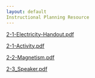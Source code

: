 ```yaml
---
layout: default
Instructional Planning Resource
---
```

[2-1-Electricity-Handout.pdf](/electricity/2-1-Electricity-Handout.pdf)

[2-1-Activity.pdf](/electricity/2-1-Activity.pdf)

[2-2-Magnetism.pdf](/electricity/2-2-Magnetism.pdf)

[2-3_Speaker.pdf](/electricity/2-3_Speaker.pdf)